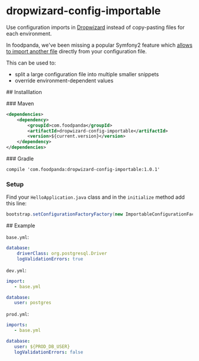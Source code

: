 # dropwizard-config-importable

Use configuration imports in [Dropwizard](https://github.com/dropwizard/dropwizard) instead of copy-pasting files for each environment.

In foodpanda, we've been missing a popular Symfony2 feature which [allows to import another file](http://symfony.com/doc/current/service_container/import.html) directly from your configuration file.

This can be used to:
 - split a large configuration file into multiple smaller snippets
 - override environment-dependent values
 
## Installlation

### Maven

```xml
<dependencies>
    <dependency>
        <groupId>com.foodpanda</groupId>
        <artifactId>dropwizard-config-importable</artifactId>
        <version>${current.version}</version>
    </dependency>
</dependencies>
```

### Gradle

```
compile 'com.foodpanda:dropwizard-config-importable:1.0.1'
```

### Setup
Find your `HelloApplication.java` class and in the `initialize` method add this line:

```java
bootstrap.setConfigurationFactoryFactory(new ImportableConfigurationFactoryFactory<>());
```

## Example

`base.yml`:

``` yml
database:
    driverClass: org.postgresql.Driver
    logValidationErrors: true
```

`dev.yml`:

``` yml
import:
   - base.yml

database:
   user: postgres
```

`prod.yml`:

``` yml
imports:
   - base.yml

database:
   user: ${PROD_DB_USER}
   logValidationErrors: false
```
